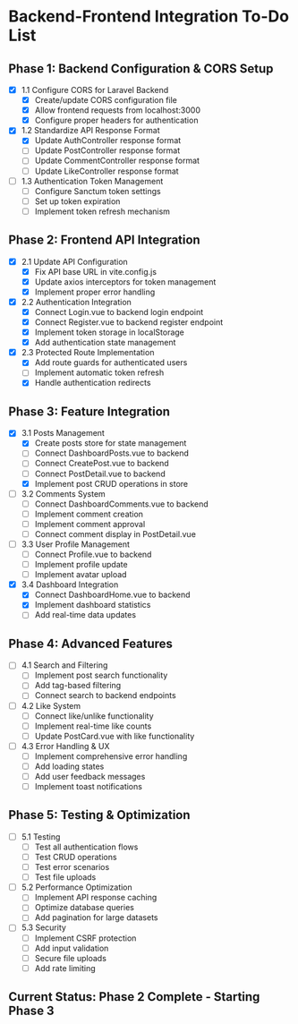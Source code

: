 # Backend-Frontend Integration To-Do List

## Phase 1: Backend Configuration & CORS Setup
- [x] 1.1 Configure CORS for Laravel Backend
  - [x] Create/update CORS configuration file
  - [x] Allow frontend requests from localhost:3000
  - [x] Configure proper headers for authentication
- [x] 1.2 Standardize API Response Format
  - [x] Update AuthController response format
  - [ ] Update PostController response format
  - [ ] Update CommentController response format
  - [ ] Update LikeController response format
- [ ] 1.3 Authentication Token Management
  - [ ] Configure Sanctum token settings
  - [ ] Set up token expiration
  - [ ] Implement token refresh mechanism

## Phase 2: Frontend API Integration
- [x] 2.1 Update API Configuration
  - [x] Fix API base URL in vite.config.js
  - [x] Update axios interceptors for token management
  - [x] Implement proper error handling
- [x] 2.2 Authentication Integration
  - [x] Connect Login.vue to backend login endpoint
  - [x] Connect Register.vue to backend register endpoint
  - [x] Implement token storage in localStorage
  - [x] Add authentication state management
- [x] 2.3 Protected Route Implementation
  - [x] Add route guards for authenticated users
  - [ ] Implement automatic token refresh
  - [x] Handle authentication redirects

## Phase 3: Feature Integration
- [x] 3.1 Posts Management
  - [x] Create posts store for state management
  - [ ] Connect DashboardPosts.vue to backend
  - [ ] Connect CreatePost.vue to backend
  - [ ] Connect PostDetail.vue to backend
  - [x] Implement post CRUD operations in store
- [ ] 3.2 Comments System
  - [ ] Connect DashboardComments.vue to backend
  - [ ] Implement comment creation
  - [ ] Implement comment approval
  - [ ] Connect comment display in PostDetail.vue
- [ ] 3.3 User Profile Management
  - [ ] Connect Profile.vue to backend
  - [ ] Implement profile update
  - [ ] Implement avatar upload
- [x] 3.4 Dashboard Integration
  - [x] Connect DashboardHome.vue to backend
  - [x] Implement dashboard statistics
  - [ ] Add real-time data updates

## Phase 4: Advanced Features
- [ ] 4.1 Search and Filtering
  - [ ] Implement post search functionality
  - [ ] Add tag-based filtering
  - [ ] Connect search to backend endpoints
- [ ] 4.2 Like System
  - [ ] Connect like/unlike functionality
  - [ ] Implement real-time like counts
  - [ ] Update PostCard.vue with like functionality
- [ ] 4.3 Error Handling & UX
  - [ ] Implement comprehensive error handling
  - [ ] Add loading states
  - [ ] Add user feedback messages
  - [ ] Implement toast notifications

## Phase 5: Testing & Optimization
- [ ] 5.1 Testing
  - [ ] Test all authentication flows
  - [ ] Test CRUD operations
  - [ ] Test error scenarios
  - [ ] Test file uploads
- [ ] 5.2 Performance Optimization
  - [ ] Implement API response caching
  - [ ] Optimize database queries
  - [ ] Add pagination for large datasets
- [ ] 5.3 Security
  - [ ] Implement CSRF protection
  - [ ] Add input validation
  - [ ] Secure file uploads
  - [ ] Add rate limiting

## Current Status: Phase 2 Complete - Starting Phase 3

